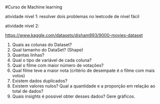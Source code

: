 #Curso de Machine learning

atividade nível 1:
resolver dois problemas no leetcode de nível fácil 

atividade nível 2:

https://www.kaggle.com/datasets/disham993/9000-movies-dataset 

1. Quais as colunas do Dataset? 
2. Qual tamanho do DataSet? (Shape)
3. Quantas linhas? 
4. Qual o tipo de variável de cada coluna? 
5. Qual o filme com maior número de votaçôes? 
6. Qual filme teve a maior nota (critério de desempate é o filme com mais votos) 
7. Existem dados duplicados?
7. Existem valores nulos? Qual a quantidade e a proporção em relação ao total de dados?
8. Quais insights é possivel obter desses dados? Gere gráficos.

